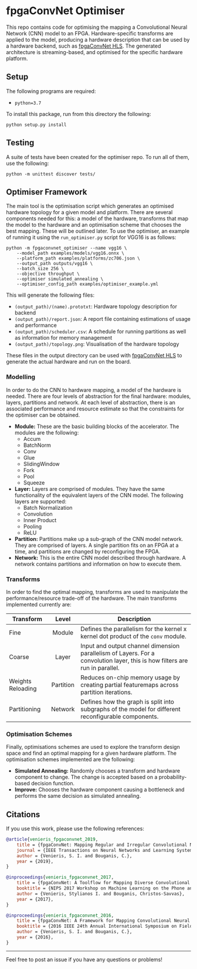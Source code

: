 # fpgaConvNet Optimiser
This repo contains code for optimising the mapping a Convolutional Neural Network (CNN) model to an FPGA. Hardware-specific transforms are applied to the model, producing a hardware description that can be used by a hardware backend, such as [fpgaConvNet HLS](https://github.com/AlexMontgomerie/fpgaconvnet-hls). The generated architecture is streaming-based, and optimised for the specific hardware platform. 

## Setup

The following programs are required:

- `python=3.7`

To install this package, run from this directory the following:

```
python setup.py install
```

## Testing

A suite of tests have been created for the optimiser repo. To run all of them, use the following:

```
python -m unittest discover tests/
```

## Optimiser Framework

The main tool is the optimisation script which generates an optimised hardware topology for a given model and platform. There are several components needed for this: a model of the hardware, transforms that map the model to the hardware and an optimisation scheme that chooses the best mapping. These will be outlined later. 
To use the optimiser, an example of running it using the `run_optimiser.py` script for VGG16 is as follows:

```Shell
python -m fpgaconvnet_optimiser --name vgg16 \
    --model_path examples/models/vgg16.onnx \
    --platform_path examples/platforms/zc706.json \
    --output_path outputs/vgg16 \
    --batch_size 256 \
    --objective throughput \
    --optimiser simulated_annealing \
    --optimiser_config_path examples/optimiser_example.yml 
```

This will generate the following files:

- `(output_path)/(name).prototxt`: Hardware topology description for backend
- `(output_path)/report.json`: A report file containing estimations of usage and performance
- `(output_path)/scheduler.csv`: A schedule for running partitions as well as information for memory management
- `(output_path)/topology.png`: Visualisation of the hardware topology

These files in the output directory can be used with [fpgaConvNet HLS](https://github.com/AlexMontgomerie/fpgaconvnet-hls) to generate the actual hardware and run on the board.

### Modelling

In order to do the CNN to hardware mapping, a model of the hardware is needed. There are four levels of abstraction for the final hardware: modules, layers, partitions and network. At each level of abstraction, there is an associated performance and resource estimate so that the constraints for the optimiser can be obtained.

- __Module:__ These are the basic building blocks of the accelerator. The modules are the following:
  - Accum
  - BatchNorm
  - Conv
  - Glue
  - SlidingWindow
  - Fork
  - Pool
  - Squeeze
- __Layer:__ Layers are comprised of modules. They have the same functionality of the equivalent layers of the CNN model. The following layers are supported:
  - Batch Normalization
  - Convolution
  - Inner Product
  - Pooling 
  - ReLU
- __Partition:__ Partitions make up a sub-graph of the CNN model network. They are comprised of layers. A single partition fits on an FPGA at a time, and partitions are changed by reconfiguring the FPGA.
- __Network:__ This is the entire CNN model described through hardware. A network contains partitions and information on how to execute them.

### Transforms

In order to find the optimal mapping, transforms are used to manipulate the performance/resource trade-off of the hardware. The main transforms implemented currently are:

| Transform | Level | Description |
|-----------|:-----:|------------|
| Fine | Module | Defines the parallelism for the kernel x kernel dot product of the `conv` module. |
| Coarse | Layer | Input and output channel dimension parallelism of Layers. For a convolution layer, this is how filters are run in parallel. |
| Weights Reloading | Partition | Reduces on-chip memory usage by creating partial featuremaps across partition iterations. |
| Partitioning | Network | Defines how the graph is split into subgraphs of the model for different reconfigurable components. |

### Optimisation Schemes

Finally, optimisations schemes are used to explore the transform design space and find an optimal mapping for a given hardware platform. The optimisation schemes implemented are the following:

- __Simulated Annealing:__ Randomly chooses a transform and hardware component to change. The change is accepted based on a probability-based decision function. 
- __Improve:__ Chooses the hardware component causing a bottleneck and performs the same decision as simulated annealing.

## Citations

If you use this work, please use the following references:

```BibTex
@article{venieris_fpgaconvnet_2019,
    title = {fpgaConvNet: Mapping Regular and Irregular Convolutional Neural Networks on FPGAs},
    journal = {IEEE Transactions on Neural Networks and Learning Systems},
    author = {Venieris, S. I. and Bouganis, C.},
    year = {2019},
}

@inproceedings{venieris_fpgaconvnet_2017,
    title = {fpgaConvNet: A Toolflow for Mapping Diverse Convolutional Neural Networks on Embedded FPGAs},
    booktitle = {NIPS 2017 Workshop on Machine Learning on the Phone and other Consumer Devices},
    author = {Venieris, Stylianos I. and Bouganis, Christos-Savvas},
    year = {2017},
}

@inproceedings{venieris_fpgaconvnet_2016,
    title = {fpgaConvNet: A Framework for Mapping Convolutional Neural Networks on FPGAs},
    booktitle = {2016 IEEE 24th Annual International Symposium on Field-Programmable Custom Computing Machines (FCCM)},
    author = {Venieris, S. I. and Bouganis, C.},
    year = {2016},
}
```

---

Feel free to post an issue if you have any questions or problems!
